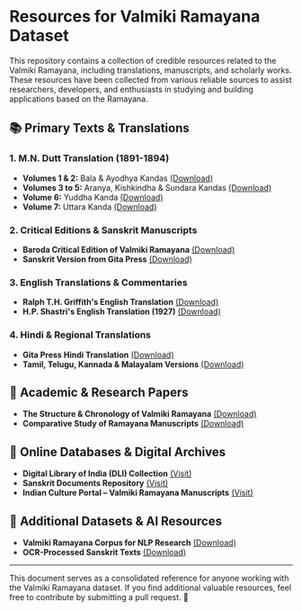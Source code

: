 # Resources for Valmiki Ramayana Dataset

This repository contains a collection of credible resources related to the Valmiki Ramayana, including translations, manuscripts, and scholarly works. These resources have been collected from various reliable sources to assist researchers, developers, and enthusiasts in studying and building applications based on the Ramayana.

## 📚 Primary Texts & Translations

### 1. **M.N. Dutt Translation (1891-1894)**
   - **Volumes 1 & 2:** Bala & Ayodhya Kandas [(Download)](https://archive.org/details/ValmikiRamayanaMNDuttVol1-2)
   - **Volumes 3 to 5:** Aranya, Kishkindha & Sundara Kandas [(Download)](https://archive.org/details/ValmikiRamayanaMNDuttVol3-5)
   - **Volume 6:** Yuddha Kanda [(Download)](https://archive.org/details/ValmikiRamayanaMNDuttVol6)
   - **Volume 7:** Uttara Kanda [(Download)](https://archive.org/details/ValmikiRamayanaMNDuttVol7)

### 2. **Critical Editions & Sanskrit Manuscripts**
   - **Baroda Critical Edition of Valmiki Ramayana** [(Download)](https://archive.org/details/valmiki-ramayana-baroda-edition)
   - **Sanskrit Version from Gita Press** [(Download)](https://gitapress.org/)

### 3. **English Translations & Commentaries**
   - **Ralph T.H. Griffith's English Translation** [(Download)](https://archive.org/details/TheRamayanOfValmikiGriffith)
   - **H.P. Shastri's English Translation (1927)** [(Download)](https://www.sacred-texts.com/hin/rama/index.htm)

### 4. **Hindi & Regional Translations**
   - **Gita Press Hindi Translation** [(Download)](https://gitapress.org/)
   - **Tamil, Telugu, Kannada & Malayalam Versions** [(Download)](https://archive.org/search.php?query=Valmiki%20Ramayana)

## 📄 Academic & Research Papers
   - **The Structure & Chronology of Valmiki Ramayana** [(Download)](https://www.jstor.org/stable/617404)
   - **Comparative Study of Ramayana Manuscripts** [(Download)](https://www.academia.edu/3876532/Comparative_Study_of_Ramayana_Manuscripts)

## 🔗 Online Databases & Digital Archives
   - **Digital Library of India (DLI) Collection** [(Visit)](https://www.dli.gov.in/)
   - **Sanskrit Documents Repository** [(Visit)](https://sanskritdocuments.org/)
   - **Indian Culture Portal – Valmiki Ramayana Manuscripts** [(Visit)](https://www.indianculture.gov.in/)

## 📂 Additional Datasets & AI Resources
   - **Valmiki Ramayana Corpus for NLP Research** [(Download)](https://github.com/indicnlp/valmiki-ramayana-dataset)
   - **OCR-Processed Sanskrit Texts** [(Download)](https://sanskritlibrary.org/)

---

This document serves as a consolidated reference for anyone working with the Valmiki Ramayana dataset. If you find additional valuable resources, feel free to contribute by submitting a pull request. 🙏

